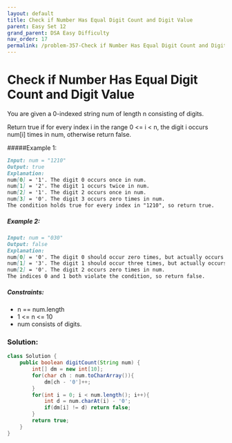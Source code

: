 ```yaml
---
layout: default
title: Check if Number Has Equal Digit Count and Digit Value
parent: Easy Set 12
grand_parent: DSA Easy Difficulty
nav_order: 17
permalink: /problem-357-Check if Number Has Equal Digit Count and Digit Value/
---
```

# Check if Number Has Equal Digit Count and Digit Value
You are given a 0-indexed string num of length n consisting of digits.

Return true if for every index i in the range 0 <= i < n, the digit i occurs num[i] times in num, otherwise return false.

#####Example 1:
```markdown
Input: num = "1210"
Output: true
Explanation:
num[0] = '1'. The digit 0 occurs once in num.
num[1] = '2'. The digit 1 occurs twice in num.
num[2] = '1'. The digit 2 occurs once in num.
num[3] = '0'. The digit 3 occurs zero times in num.
The condition holds true for every index in "1210", so return true.
```
##### Example 2:
```markdown
Input: num = "030"
Output: false
Explanation:
num[0] = '0'. The digit 0 should occur zero times, but actually occurs twice in num.
num[1] = '3'. The digit 1 should occur three times, but actually occurs zero times in num.
num[2] = '0'. The digit 2 occurs zero times in num.
The indices 0 and 1 both violate the condition, so return false.
```
##### Constraints:
* n == num.length
* 1 <= n <= 10
* num consists of digits.

### Solution:
```java
class Solution {
    public boolean digitCount(String num) {
        int[] dm = new int[10];
        for(char ch : num.toCharArray()){
            dm[ch - '0']++;
        }
        for(int i = 0; i < num.length(); i++){
            int d = num.charAt(i) - '0';
            if(dm[i] != d) return false;
        }
        return true;
    }
}
```